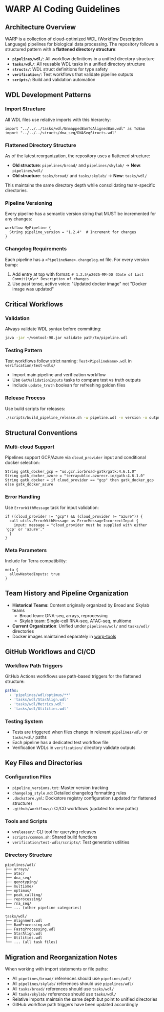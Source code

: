 # WARP AI Coding Guidelines

## Architecture Overview

WARP is a collection of cloud-optimized WDL (Workflow Description Language) pipelines for biological data processing. The repository follows a structured pattern with a **flattened directory structure**:

- **`pipelines/wdl/`**: All workflow definitions in a unified directory structure
- **`tasks/wdl/`**: All reusable WDL tasks in a unified directory structure  
- **`structs/`**: WDL struct definitions for type safety
- **`verification/`**: Test workflows that validate pipeline outputs
- **`scripts/`**: Build and validation automation

## WDL Development Patterns

### Import Structure
All WDL files use relative imports with this hierarchy:
```wdl
import "../../../tasks/wdl/UnmappedBamToAlignedBam.wdl" as ToBam
import "../../../structs/dna_seq/DNASeqStructs.wdl"
```

### Flattened Directory Structure
As of the latest reorganization, the repository uses a flattened structure:
- **Old structure**: `pipelines/broad/` and `pipelines/skylab/` → **New**: `pipelines/wdl/`
- **Old structure**: `tasks/broad/` and `tasks/skylab/` → **New**: `tasks/wdl/`

This maintains the same directory depth while consolidating team-specific directories.

### Pipeline Versioning
Every pipeline has a semantic version string that MUST be incremented for any changes:
```wdl
workflow MyPipeline {
  String pipeline_version = "1.2.4"  # Increment for changes
}
```

### Changelog Requirements
Each pipeline has a `<PipelineName>.changelog.md` file. For every version bump:
1. Add entry at top with format: `# 1.2.5\n2025-MM-DD (Date of Last Commit)\n\n* Description of changes`
2. Use past tense, active voice: "Updated docker image" not "Docker image was updated"

## Critical Workflows

### Validation
Always validate WDL syntax before committing:
```bash
java -jar ~/womtool-90.jar validate path/to/pipeline.wdl
```

### Testing Pattern
Test workflows follow strict naming: `Test<PipelineName>.wdl` in `verification/test-wdls/`
- Import main pipeline and verification workflow
- Use `GetValidationInputs` tasks to compare test vs truth outputs
- Include `update_truth` boolean for refreshing golden files

### Release Process
Use build scripts for releases:
```bash
./scripts/build_pipeline_release.sh -w pipeline.wdl -v version -o output_dir
```

## Structural Conventions

### Multi-cloud Support
Pipelines support GCP/Azure via `cloud_provider` input and conditional docker selection:
```wdl
String gatk_docker_gcp = "us.gcr.io/broad-gatk/gatk:4.6.1.0"
String gatk_docker_azure = "terrapublic.azurecr.io/gatk:4.6.1.0"  
String gatk_docker = if cloud_provider == "gcp" then gatk_docker_gcp else gatk_docker_azure
```

### Error Handling
Use `ErrorWithMessage` task for input validation:
```wdl
if ((cloud_provider != "gcp") && (cloud_provider != "azure")) {
  call utils.ErrorWithMessage as ErrorMessageIncorrectInput {
    input: message = "cloud_provider must be supplied with either 'gcp' or 'azure'."
  }
}
```

### Meta Parameters
Include for Terra compatibility:
```wdl
meta {
  allowNestedInputs: true
}
```

## Team History and Pipeline Organization

- **Historical Teams**: Content originally organized by Broad and Skylab teams
  - Broad team: DNA-seq, arrays, reprocessing 
  - Skylab team: Single-cell RNA-seq, ATAC-seq, multiome
- **Current Organization**: Unified under `pipelines/wdl/` and `tasks/wdl/` directories
- Docker images maintained separately in [warp-tools](https://github.com/broadinstitute/warp-tools)

## GitHub Workflows and CI/CD

### Workflow Path Triggers
GitHub Actions workflows use path-based triggers for the flattened structure:
```yaml
paths:
  - 'pipelines/wdl/optimus/**'
  - 'tasks/wdl/StarAlign.wdl'
  - 'tasks/wdl/Metrics.wdl'
  - 'tasks/wdl/Utilities.wdl'
```

### Testing System
- Tests are triggered when files change in relevant `pipelines/wdl/` or `tasks/wdl/` paths
- Each pipeline has a dedicated test workflow file
- Verification WDLs in `verification/` directory validate outputs

## Key Files and Directories

### Configuration Files
- `pipeline_versions.txt`: Master version tracking
- `changelog_style.md`: Detailed changelog formatting rules  
- `.dockstore.yml`: Dockstore registry configuration (updated for flattened structure)
- `.github/workflows/`: CI/CD workflows (updated for new paths)

### Tools and Scripts
- `wreleaser/`: CLI tool for querying releases
- `scripts/common.sh`: Shared build functions
- `verification/test-wdls/scripts/`: Test generation utilities

### Directory Structure
```
pipelines/wdl/
├── arrays/
├── atac/
├── dna_seq/
├── genotyping/
├── multiome/
├── optimus/
├── peak_calling/
├── reprocessing/
├── rna_seq/
└── ... (other pipeline categories)

tasks/wdl/
├── Alignment.wdl
├── BamProcessing.wdl
├── FastqProcessing.wdl
├── StarAlign.wdl
├── Utilities.wdl
└── ... (all task files)
```

## Migration and Reorganization Notes

When working with import statements or file paths:
- All `pipelines/broad/` references should use `pipelines/wdl/`
- All `pipelines/skylab/` references should use `pipelines/wdl/`
- All `tasks/broad/` references should use `tasks/wdl/`
- All `tasks/skylab/` references should use `tasks/wdl/`
- Relative imports maintain the same depth but point to unified directories
- GitHub workflow path triggers have been updated accordingly
